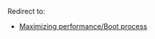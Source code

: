 Redirect to:

*   [Maximizing performance/Boot process](/index.php?title=Maximizing_performance/Boot_process&redirect=no "Maximizing performance/Boot process")